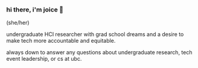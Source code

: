 ### hi there, i'm joice 👋

<!--
**joitng/joitng** is a ✨ _special_ ✨ repository because its `README.md` (this file) appears on your GitHub profile.

Here are some ideas to get you started:

- 🔭 I’m currently working on ...
- 🌱 I’m currently learning ...
- 👯 I’m looking to collaborate on ...
- 🤔 I’m looking for help with ...
- 💬 Ask me about ...
- 📫 How to reach me: ...
- 😄 Pronouns: ...
- ⚡ Fun fact: ...
-->

(she/her) 

undergraduate HCI researcher with grad school dreams and a desire to make tech more accountable and equitable. 

always down to answer any questions about undergraduate research, tech event leadership, or cs at ubc.
